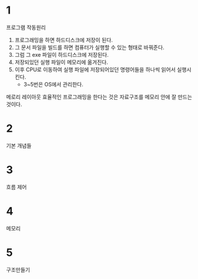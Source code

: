 # 1
프로그램 작동원리
1. 프로그래밍을 하면 하드디스크에 저장이 된다.
2. 그 문서 파일을 빌드를 하면 컴퓨터가 실행할 수 있는 형태로 바꿔준다.
3. 그럼 그 exe 파일이 하드디스크에 저장된다.
4. 저장되있던 실행 파일이 메모리에 옮겨진다.
5. 이후 CPU로 이동하여 실행 파일에 저장되어있던 명령어들을 하나씩 읽어서 실행시킨다.
   * 3~5번은 OS에서 관리한다.


메로리 레이아웃
효율적인 프로그래밍을 한다는 것은 자료구조를 메모리 안에 잘 만드는 것이다. 

# 2
기본 개념들



# 3
흐름 제어


# 4
메모리




# 5 
구조만들기



















